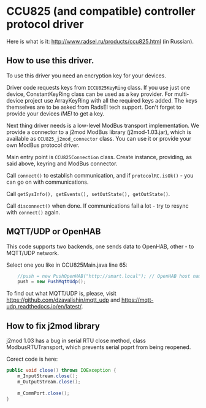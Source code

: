 # CCU825 (and compatible) controller protocol driver

Here is what is it: <http://www.radsel.ru/products/ccu825.html> (in Russian).

## How to use this driver.


To use this driver you need an encryption key for your devices.

Driver code requests keys from ```ICCU825KeyRing``` class. If you use
just one device, ConstantKeyRing class can be used as a key provider.
For multi-device project use ArrayKeyRing with all the required keys 
added. The keys themselves are to be asked from RadsEl tech support.
Don't forget to provide your devices *IMEI* to get a key.

Next thing driver needs is a low-level ModBus transport implementation.
We provide a connector to a j2mod ModBus library (j2mod-1.03.jar),
which is available as ```CCU825_j2mod_connector``` class. You can use it or
provide your own ModBus protocol driver.

Main entry point is ```CCU825Connection``` class. Create instance, providing,
as said above, keyring and ModBus connector.

Call ```connect()``` to establish communication, and if ```protocolRC.isOk()``` - you
can go on with communications.

Call ```getSysInfo(), getEvents(), setOutState(), getOutState()```.

Call ```disconnect()``` when done. If communications fail a lot - try to resync
with ```connect()``` again.

## MQTT/UDP or OpenHAB

This code supports two backends, one sends data to OpenHAB, other - to MQTT/UDP
network.

Select one you like in CCU825Main.java line 65:

```java
    //push = new PushOpenHAB("http://smart.local"); // OpenHAB host name
    push = new PushMqttUdp();

```

To find out what MQTT/UDP is, please, visit <https://github.com/dzavalishin/mqtt_udp> and
<https://mqtt-udp.readthedocs.io/en/latest/>.


## How to fix j2mod library


j2mod 1.03 has a bug in serial RTU close method, class ModbusRTUTransport,
which prevents serial poprt from being reopened.

Corect code is here:

```java
public void close() throws IOException {
	m_InputStream.close();
	m_OutputStream.close();
	
	m_CommPort.close();
}
```

